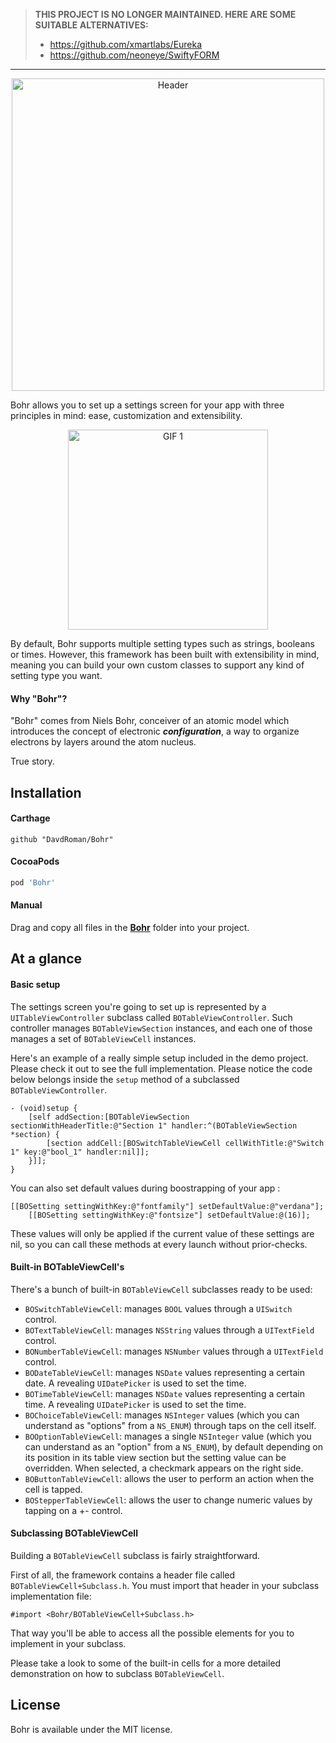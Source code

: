 > **THIS PROJECT IS NO LONGER MAINTAINED. HERE ARE SOME SUITABLE ALTERNATIVES:**
>
> - https://github.com/xmartlabs/Eureka
> - https://github.com/neoneye/SwiftyFORM

---

<p align="center">
	<img src="Assets/header.png" alt="Header" width="500px" />
</p>

Bohr allows you to set up a settings screen for your app with three principles in mind: ease, customization and extensibility.

<p align="center">
	<img src="Assets/1.gif" alt="GIF 1" width="320px" />
</p>

By default, Bohr supports multiple setting types such as strings, booleans or times. However, this framework has been built with extensibility in mind, meaning you can build your own custom classes to support any kind of setting type you want.

#### Why "Bohr"?

"Bohr" comes from Niels Bohr, conceiver of an atomic model which introduces the concept of electronic ___configuration___, a way to organize electrons by layers around the atom nucleus.

True story.

## Installation

#### Carthage

```
github "DavdRoman/Bohr"
```

#### CocoaPods

```ruby
pod 'Bohr'
```

#### Manual

Drag and copy all files in the [__Bohr__](Bohr) folder into your project.

## At a glance

#### Basic setup

The settings screen you're going to set up is represented by a `UITableViewController` subclass called `BOTableViewController`. Such controller manages `BOTableViewSection` instances, and each one of those manages a set of `BOTableViewCell` instances.

Here's an example of a really simple setup included in the demo project. Please check it out to see the full implementation. Please notice the code below belongs inside the `setup` method of a subclassed `BOTableViewController`.

```obj-c
- (void)setup {
	[self addSection:[BOTableViewSection sectionWithHeaderTitle:@"Section 1" handler:^(BOTableViewSection *section) {
		[section addCell:[BOSwitchTableViewCell cellWithTitle:@"Switch 1" key:@"bool_1" handler:nil]];
	}]];
}
```

You can also set default values during boostrapping of your app :
```obj-c
[[BOSetting settingWithKey:@"fontfamily"] setDefaultValue:@"verdana"];
    [[BOSetting settingWithKey:@"fontsize"] setDefaultValue:@(16)];
```
These values will only be applied if the current value of these settings are nil, so you can call these methods at every launch without prior-checks.


#### Built-in BOTableViewCell's

There's a bunch of built-in `BOTableViewCell` subclasses ready to be used:

- `BOSwitchTableViewCell`: manages `BOOL` values through a `UISwitch` control.
- `BOTextTableViewCell`: manages `NSString` values through a `UITextField` control.
- `BONumberTableViewCell`: manages `NSNumber` values through a `UITextField` control.
- `BODateTableViewCell`: manages `NSDate` values representing a certain date. A revealing `UIDatePicker` is used to set the time.
- `BOTimeTableViewCell`: manages `NSDate` values representing a certain time. A revealing `UIDatePicker` is used to set the time.
- `BOChoiceTableViewCell`: manages `NSInteger` values (which you can understand as "options" from a `NS_ENUM`) through taps on the cell itself.
- `BOOptionTableViewCell`: manages a single `NSInteger` value (which you can understand as an "option" from a `NS_ENUM`), by default depending on its position in its table view section but the setting value can be overridden. When selected, a checkmark appears on the right side.
- `BOButtonTableViewCell`: allows the user to perform an action when the cell is tapped.
- `BOStepperTableViewCell`: allows the user to change numeric values by tapping on a +- control.

#### Subclassing BOTableViewCell

Building a `BOTableViewCell` subclass is fairly straightforward.

First of all, the framework contains a header file called `BOTableViewCell+Subclass.h`. You must import that header in your subclass implementation file:

```obj-c
#import <Bohr/BOTableViewCell+Subclass.h>
```

That way you'll be able to access all the possible elements for you to implement in your subclass.

Please take a look to some of the built-in cells for a more detailed demonstration on how to subclass `BOTableViewCell`.

## License

Bohr is available under the MIT license.
